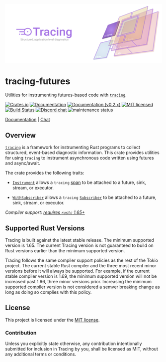 ![Tracing — Structured, application-level diagnostics][splash]

[splash]: https://raw.githubusercontent.com/tokio-rs/tracing/main/assets/splash.svg

# tracing-futures

Utilities for instrumenting futures-based code with [`tracing`].

[![Crates.io][crates-badge]][crates-url]
[![Documentation][docs-badge]][docs-url]
[![Documentation (v0.2.x)][docs-v0.2.x-badge]][docs-v0.2.x-url]
[![MIT licensed][mit-badge]][mit-url]
[![Build Status][actions-badge]][actions-url]
[![Discord chat][discord-badge]][discord-url]
![maintenance status][maint-badge]

[Documentation][docs-url] | [Chat][discord-url]

[crates-badge]: https://img.shields.io/crates/v/tracing-futures.svg
[crates-url]: https://crates.io/crates/tracing-futures/0.2.5
[docs-badge]: https://docs.rs/tracing-futures/badge.svg
[docs-url]: https://docs.rs/tracing-futures/0.2.5/tracing_futures
[docs-v0.2.x-badge]: https://img.shields.io/badge/docs-v0.2.x-blue
[docs-v0.2.x-url]: https://tracing.rs/tracing_futures
[mit-badge]: https://img.shields.io/badge/license-MIT-blue.svg
[mit-url]: LICENSE
[actions-badge]: https://github.com/tokio-rs/tracing/workflows/CI/badge.svg
[actions-url]:https://github.com/tokio-rs/tracing/actions?query=workflow%3ACI
[discord-badge]: https://img.shields.io/discord/500028886025895936?logo=discord&label=discord&logoColor=white
[discord-url]: https://discord.gg/EeF3cQw
[maint-badge]: https://img.shields.io/badge/maintenance-actively--developed-brightgreen.svg

## Overview

[`tracing`] is a framework for instrumenting Rust programs to collect
structured, event-based diagnostic information. This crate provides utilities
for using `tracing` to instrument asynchronous code written using futures and
async/await.

The crate provides the following traits:

* [`Instrument`] allows a `tracing` [span] to be attached to a future, sink,
  stream, or executor.

* [`WithSubscriber`] allows a `tracing` [`Subscriber`] to be attached to a
  future, sink, stream, or executor.

[`Instrument`]: https://docs.rs/tracing-futures/0.2.5/tracing_futures/trait.Instrument.html
[`WithSubscriber`]: https://docs.rs/tracing-futures/0.2.5/tracing_futures/trait.WithSubscriber.html
[span]: https://docs.rs/tracing/latest/tracing/span/index.html
[`Subscriber`]: https://docs.rs/tracing/latest/tracing/subscriber/index.html
[`tracing`]: https://crates.io/crates/tracing

*Compiler support: [requires `rustc` 1.65+][msrv]*

[msrv]: #supported-rust-versions

## Supported Rust Versions

Tracing is built against the latest stable release. The minimum supported
version is 1.65. The current Tracing version is not guaranteed to build on Rust
versions earlier than the minimum supported version.

Tracing follows the same compiler support policies as the rest of the Tokio
project. The current stable Rust compiler and the three most recent minor
versions before it will always be supported. For example, if the current stable
compiler version is 1.69, the minimum supported version will not be increased
past 1.66, three minor versions prior. Increasing the minimum supported compiler
version is not considered a semver breaking change as long as doing so complies
with this policy.

## License

This project is licensed under the [MIT license](LICENSE).

### Contribution

Unless you explicitly state otherwise, any contribution intentionally submitted
for inclusion in Tracing by you, shall be licensed as MIT, without any additional
terms or conditions.
